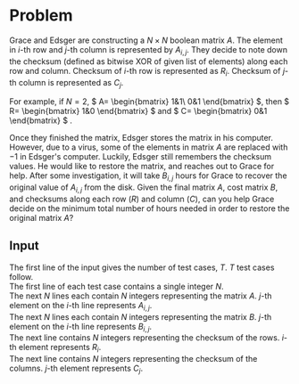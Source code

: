 # Problem

Grace and Edsger are constructing a $N×N$ boolean matrix $A$. The element in $i$-th row and $j$-th column is represented by $A_{i,j}$. They decide to note down the checksum (defined as bitwise XOR of given list of elements) along each row and column. Checksum of $i$-th row is represented as $R_i$. Checksum of $j$-th column is represented as $C_j$.

For example, if $N=2$,
$
    A=
    \begin{bmatrix}
        1&1\\
        0&1
    \end{bmatrix}
$, then
$
    R=
    \begin{bmatrix}
    1&0
    \end{bmatrix}
$ and
$
    C=
    \begin{bmatrix}
    0&1
    \end{bmatrix}
$
.

Once they finished the matrix, Edsger stores the matrix in his computer. However, due to a virus, some of the elements in matrix $A$ are replaced with $−1$ in Edsger's computer. Luckily, Edsger still remembers the checksum values. He would like to restore the matrix, and reaches out to Grace for help. After some investigation, it will take $B_{i,j}$ hours for Grace to recover the original value of $A_{i,j}$ from the disk. Given the final matrix $A$, cost matrix $B$, and checksums along each row ($R$) and column ($C$), can you help Grace decide on the minimum total number of hours needed in order to restore the original matrix $A$?

## Input

The first line of the input gives the number of test cases, $T$. $T$ test cases follow.  
The first line of each test case contains a single integer $N$.  
The next $N$ lines each contain $N$ integers representing the matrix $A$. $j$-th element on the $i$-th line represents $A_{i,j}$.  
The next $N$ lines each contain $N$ integers representing the matrix $B$. $j$-th element on the $i$-th line represents $B_{i,j}$.  
The next line contains $N$ integers representing the checksum of the rows. $i$-th element represents $R_i$.  
The next line contains $N$ integers representing the checksum of the columns. $j$-th element represents $C_j$.
